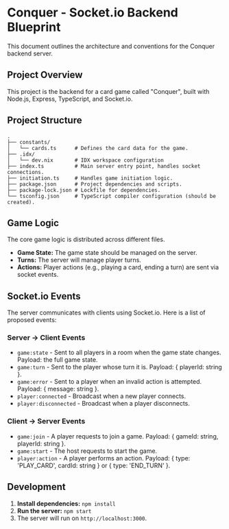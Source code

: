 # Conquer - Socket.io Backend Blueprint

This document outlines the architecture and conventions for the Conquer backend server.

## Project Overview

This project is the backend for a card game called "Conquer", built with Node.js, Express, TypeScript, and Socket.io.

## Project Structure

```
.
├── constants/
│   └── cards.ts      # Defines the card data for the game.
├── .idx/
│   └── dev.nix       # IDX workspace configuration
├── index.ts          # Main server entry point, handles socket connections.
├── initiation.ts     # Handles game initiation logic.
├── package.json      # Project dependencies and scripts.
├── package-lock.json # Lockfile for dependencies.
└── tsconfig.json     # TypeScript compiler configuration (should be created).
```

## Game Logic

The core game logic is distributed across different files.
- **Game State:** The game state should be managed on the server.
- **Turns:** The server will manage player turns.
- **Actions:** Player actions (e.g., playing a card, ending a turn) are sent via socket events.

## Socket.io Events

The server communicates with clients using Socket.io. Here is a list of proposed events:

### Server -> Client Events

- `game:state` - Sent to all players in a room when the game state changes. Payload: the full game state.
- `game:turn` - Sent to the player whose turn it is. Payload: { playerId: string }.
- `game:error` - Sent to a player when an invalid action is attempted. Payload: { message: string }.
- `player:connected` - Broadcast when a new player connects.
- `player:disconnected` - Broadcast when a player disconnects.

### Client -> Server Events

- `game:join` - A player requests to join a game. Payload: { gameId: string, playerId: string }.
- `game:start` - The host requests to start the game.
- `player:action` - A player performs an action. Payload: { type: 'PLAY_CARD', cardId: string } or { type: 'END_TURN' }.

## Development

1.  **Install dependencies:** `npm install`
2.  **Run the server:** `npm start`
3.  The server will run on `http://localhost:3000`.

